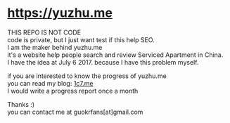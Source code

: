# https://yuzhu.me
THIS REPO IS NOT CODE      
code is private, but I just want test if this help SEO.     
I am the maker behind yuzhu.me       
it's a website help people search and review Serviced Apartment in China.       
I have the idea at July 6 2017. because I have this problem myself.        

if you are interested to know the progress of yuzhu.me      
you can read my blog: [1c7.me](http://1c7.me)     
I would write a progress report once a month    

Thanks :)    
you can contact me at guokrfans[at]gmail.com
